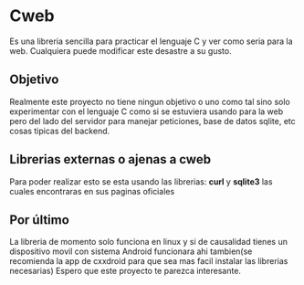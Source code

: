 # Cweb
Es una libreria sencilla para practicar el lenguaje C y ver como seria para la web. Cualquiera puede modificar este desastre a su gusto.
## Objetivo
Realmente este proyecto no tiene ningun objetivo o uno como tal sino solo experimentar con el lenguaje C como si se estuviera usando para la web pero del lado del servidor para manejar peticiones, base de datos sqlite, etc cosas tipicas del backend.
## Librerias externas o ajenas a cweb
Para poder realizar esto se esta usando las librerias: **curl** y **sqlite3** las cuales encontraras en sus paginas oficiales
## Por último
La libreria de momento solo funciona en linux y si de causalidad tienes un dispositivo movil con sistema Android funcionara ahi tambien(se recomienda la app de cxxdroid para que sea mas facil instalar las librerias necesarias)
Espero que este proyecto te parezca interesante.
